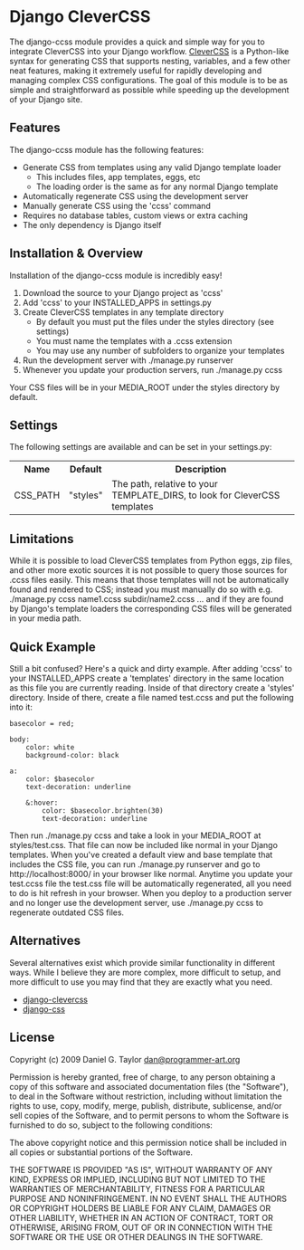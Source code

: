 Django CleverCSS
================
The django-ccss module provides a quick and simple way for you to integrate CleverCSS into your Django workflow. <a href="http://sandbox.pocoo.org/clevercss/">CleverCSS</a> is a Python-like syntax for generating CSS that supports nesting, variables, and a few other neat features, making it extremely useful for rapidly developing and managing complex CSS configurations. The goal of this module is to be as simple and straightforward as possible while speeding up the development of your Django site.

Features
--------
The django-ccss module has the following features:

 * Generate CSS from templates using any valid Django template loader
     * This includes files, app templates, eggs, etc
     * The loading order is the same as for any normal Django template
 * Automatically regenerate CSS using the development server
 * Manually generate CSS using the 'ccss' command
 * Requires no database tables, custom views or extra caching
 * The only dependency is Django itself

Installation & Overview
-----------------------
Installation of the django-ccss module is incredibly easy!

 1. Download the source to your Django project as 'ccss'
 1. Add 'ccss' to your INSTALLED_APPS in settings.py
 1. Create CleverCSS templates in any template directory
     * By default you must put the files under the styles directory (see settings)
     * You must name the templates with a .ccss extension
     * You may use any number of subfolders to organize your templates
 1. Run the development server with ./manage.py runserver
 1. Whenever you update your production servers, run ./manage.py ccss

Your CSS files will be in your MEDIA_ROOT under the styles directory by default.

Settings
--------
The following settings are available and can be set in your settings.py:

<table>
    <tr>
        <th>Name</th>
        <th>Default</th>
        <th>Description</th>
    </tr>
    <tr>
        <td>CSS_PATH</td>
        <td>"styles"</td>
        <td>The path, relative to your TEMPLATE_DIRS, to look for CleverCSS templates</td>
    </tr>
</table>


Limitations
-----------
While it is possible to load CleverCSS templates from Python eggs, zip files, and other more exotic sources it is not possible to query those sources for .ccss files easily. This means that those templates will not be automatically found and rendered to CSS; instead you must manually do so with e.g. ./manage.py ccss name1.ccss subdir/name2.ccss ... and if they are found by Django's template loaders the corresponding CSS files will be generated in your media path.

Quick Example
-------------
Still a bit confused? Here's a quick and dirty example. After adding 'ccss' to your INSTALLED_APPS create a 'templates' directory in the same location as this file you are currently reading. Inside of that directory create a 'styles' directory. Inside of there, create a file named test.ccss and put the following into it:

    basecolor = red;

    body:
        color: white
        background-color: black

    a:
        color: $basecolor
        text-decoration: underline

        &:hover:
            color: $basecolor.brighten(30)
            text-decoration: underline

Then run ./manage.py ccss and take a look in your MEDIA_ROOT at styles/test.css. That file can now be included like normal in your Django templates. When you've created a default view and base template that includes the CSS file, you can run ./manage.py runserver and go to http://localhost:8000/ in your browser like normal. Anytime you update your test.ccss file the test.css file will be automatically regenerated, all you need to do is hit refresh in your browser. When you deploy to a production server and no longer use the development server, use ./manage.py ccss to regenerate outdated CSS files.

Alternatives
------------
Several alternatives exist which provide similar functionality in different ways. While I believe they are more complex, more difficult to setup, and more difficult to use you may find that they are exactly what you need.

 * <a href="http://code.google.com/p/django-clevercss/">django-clevercss</a>
 * <a href="http://github.com/dziegler/django-css">django-css</a>

License
-------
Copyright (c) 2009 Daniel G. Taylor <dan@programmer-art.org>

Permission is hereby granted, free of charge, to any person obtaining a copy
of this software and associated documentation files (the "Software"), to deal
in the Software without restriction, including without limitation the rights
to use, copy, modify, merge, publish, distribute, sublicense, and/or sell
copies of the Software, and to permit persons to whom the Software is
furnished to do so, subject to the following conditions:

The above copyright notice and this permission notice shall be included in
all copies or substantial portions of the Software.

THE SOFTWARE IS PROVIDED "AS IS", WITHOUT WARRANTY OF ANY KIND, EXPRESS OR
IMPLIED, INCLUDING BUT NOT LIMITED TO THE WARRANTIES OF MERCHANTABILITY,
FITNESS FOR A PARTICULAR PURPOSE AND NONINFRINGEMENT. IN NO EVENT SHALL THE
AUTHORS OR COPYRIGHT HOLDERS BE LIABLE FOR ANY CLAIM, DAMAGES OR OTHER
LIABILITY, WHETHER IN AN ACTION OF CONTRACT, TORT OR OTHERWISE, ARISING FROM,
OUT OF OR IN CONNECTION WITH THE SOFTWARE OR THE USE OR OTHER DEALINGS IN
THE SOFTWARE.
